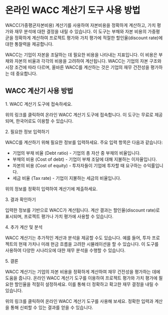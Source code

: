 온라인 WACC 계산기 도구 사용 방법
=====================

WACC(가중평균자본비용) 계산기를 사용하여 자본비용을 정확하게 계산하고, 가치 평가와 재무 분석에 대한 결정을 내릴 수 있습니다. 이 도구는 부채와 자본 비용의 가중평균을 정확하게 계산하여 프로젝트 평가와 가치 평가에 적절한 할인율(discount rate)에 대한 통찰력을 제공합니다.

WACC는 기업이 자본을 조달하는 데 필요한 비용을 나타내는 지표입니다. 이 비용은 부채와 자본의 비율과 각각의 비용을 고려하여 계산됩니다. WACC는 기업의 자본 구조와 시장 조건에 따라 다르며, 올바른 WACC를 계산하는 것은 기업의 재무 건전성을 평가하는 데 중요합니다.

WACC 계산기 사용 방법
--------------

1\. WACC 계산기 도구에 접속하세요.

위의 링크를 클릭하여 온라인 WACC 계산기 도구에 접속합니다. 이 도구는 무료로 제공되며, 한국어로도 이용할 수 있습니다.

2\. 필요한 정보 입력하기

WACC를 계산하기 위해 필요한 정보를 입력하세요. 주요 입력 항목은 다음과 같습니다:

- 기업의 부채 비율 (Debt ratio) - 기업의 총 자산 중 부채의 비율입니다.
- 부채의 비용 (Cost of debt) - 기업이 부채 조달에 대해 지불하는 이자율입니다.
- 자본의 비용 (Cost of equity) - 투자자들이 기업에 투자할 때 요구하는 수익률입니다.
- 세금 비율 (Tax rate) - 기업이 지불하는 세금의 비율입니다.

위의 정보를 정확히 입력하여 계산기에 제출하세요.

3\. 결과 확인하기

입력한 정보를 기반으로 WACC가 계산됩니다. 계산 결과는 할인율(discount rate)로 표시되며, 프로젝트 평가나 가치 평가에 사용할 수 있습니다.

4\. 추가 계산 및 분석

WACC 계산기는 추가적인 계산과 분석을 제공할 수도 있습니다. 예를 들어, 투자 프로젝트의 현재 가치나 미래 현금 흐름을 고려한 시뮬레이션을 할 수 있습니다. 이 도구를 사용하여 다양한 시나리오에 대한 재무 분석을 수행할 수 있습니다.

5\. 결론

WACC 계산기는 기업의 자본 비용을 정확하게 계산하여 재무 건전성을 평가하는 데에 도움을 줍니다. 온라인 WACC 계산기 도구를 이용하여 프로젝트 평가와 가치 평가에 필요한 할인율을 적절히 설정하세요. 이를 통해 더 정확하고 확고한 재무 결정을 내릴 수 있습니다.

위의 링크를 클릭하여 온라인 WACC 계산기 도구를 사용해 보세요. 정확한 입력과 계산을 통해 신뢰할 수 있는 결과를 얻을 수 있습니다.